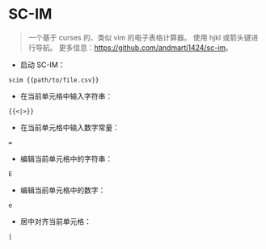 # SC-IM

> 一个基于 curses 的、类似 vim 的电子表格计算器。
> 使用 hjkl 或箭头键进行导航。
> 更多信息：<https://github.com/andmarti1424/sc-im>。

- 启动 SC-IM：

`scim {{path/to/file.csv}}`

- 在当前单元格中输入字符串：

`{{<|>}}`

- 在当前单元格中输入数字常量：

`=`

- 编辑当前单元格中的字符串：

`E`

- 编辑当前单元格中的数字：

`e`

- 居中对齐当前单元格：

`|`